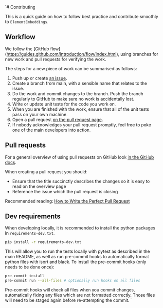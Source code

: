 `# Contributing

This is a quick guide on how to follow best practice and contribute smoothly to `ElementEmbeddings`.

## Workflow

We follow the [GitHub flow]
(<https://guides.github.com/introduction/flow/index.html>), using
branches for new work and pull requests for verifying the work.

The steps for a new piece of work can be summarised as follows:

1. Push up or create [an issue](https://guides.github.com/features/issues).
2. Create a branch from main, with a sensible name that relates to the issue.
3. Do the work and commit changes to the branch. Push the branch
   regularly to GitHub to make sure no work is accidentally lost.
4. Write or update unit tests for the code you work on.
5. When you are finished with the work, ensure that all of the unit
   tests pass on your own machine.
6. Open a pull request [on the pull request page](https://github.com/WMD-group/ElementEmbeddings/pulls).
7. If nobody acknowledges your pull request promptly, feel free to poke one of the main developers into action.

## Pull requests

For a general overview of using pull requests on GitHub look [in the GitHub docs](https://help.github.com/en/articles/about-pull-requests).

When creating a pull request you should:

- Ensure that the title succinctly describes the changes so it is easy to read on the overview page
- Reference the issue which the pull request is closing

Recommended reading: [How to Write the Perfect Pull Request](https://github.blog/2015-01-21-how-to-write-the-perfect-pull-request/)

## Dev requirements

When developing locally, it is recommended to install the python packages in `requirements-dev.txt`.

```bash
pip install -r requirements-dev.txt
```

This will allow you to run the tests locally with pytest as described in the main README,
as well as run pre-commit hooks to automatically format python files with isort and black.
To install the pre-commit hooks (only needs to be done once):

```bash
pre-commit install
pre-commit run --all-files # optionally run hooks on all files
```

Pre-commit hooks will check all files when you commit changes, automatically fixing any files which are not formatted correctly. Those files will need to be staged again before re-attempting the commit.
`
